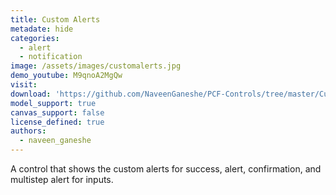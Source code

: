 ```yaml
---
title: Custom Alerts
metadate: hide
categories:
  - alert
  - notification
image: /assets/images/customalerts.jpg
demo_youtube: M9qnoA2MgQw
visit: 
download: 'https://github.com/NaveenGaneshe/PCF-Controls/tree/master/CustomAlert'
model_support: true
canvas_support: false
license_defined: true
authors:
  - naveen_ganeshe
---
```

A control that shows the custom alerts for success, alert, confirmation, and multistep alert for inputs. 

